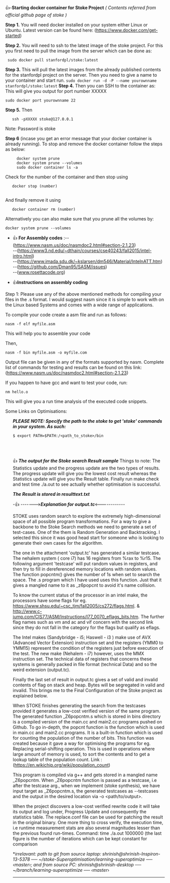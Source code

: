 :+1:-**Starting docker container for Stoke Project** 
*( Contents referred from official github page of stoke )*


<strong>Step 1.</strong> You will need docker installed on your system either Linux or Ubuntu. Latest version can be found here: (https://www.docker.com/get-started)

<strong>Step 2.</strong> You will need to ssh to the latest image of the stoke project. For this you first need to pull the image from the server which can be done as:
   ```
    sudo docker pull stanfordpl/stoke:latest
   ```
<strong>Step 3.</strong> This will pull the latest images from the already published contents for the stanfordpl project on the server. Then you need to give a name to your container and start run.
    ```
    sudo docker run -d -P --name yourownname stanfordpl/stoke:latest
    ```
<strong>Step 4.</strong> Then you can SSH to the container as: This will give you output for port number XXXXX
   
  ```
  sudo docker port yourownname 22
  ```
<strong>Step 5.</strong>  Then 
  ```
     ssh -pXXXXX stoke@127.0.0.1
  ```
  Note: Password is stoke
  
<strong>Step 6</strong> (incase you get an error message that your docker container is already running). To stop and remove the docker container follow the steps as below:

```
     docker system prune
     docker system prune --volumes
     sudo docker container ls -a
```
Check for the number of the container and then stop using 

```
   docker stop (number)
   
```

And finally remove it using

``` 
   docker container rm (number)
```
Alternatively you can also make sure that you prune all the volumes by:

```
docker system prune --volumes

```

  
- :+1: **For Assembly codes** :--(https://www.nasm.us/doc/nasmdoc2.html#section-2.1.23) <br />
                          --(https://www3.nd.edu/~dthain/courses/cse40243/fall2015/intel-intro.html) <br /> 
                          --(https://www.imada.sdu.dk/~kslarsen/dm546/Material/IntelnATT.htm)<br />
                          --(https://github.com/Dman95/SASM/issues) <br />
                          --(www.rosettacode.org) <br />
  
-  :+1:**Instructions on assembly coding**
  
  Step 1: Please use any of the above mentioned methods for compiling your files in the .s format. I would suggest nasm since it is simple to work with on the Linux based Systems and comes with a wide range of applications. 
  
  To compile your code create a asm file and run as follows: 
  ```
  nasm -f elf myfile.asm
  
  ```
  This will help you to assemble your code
  
  Then, 
   
   ```
   nasm -f bin myfile.asm -o myfile.com
   
   ```
   Output file can be given in any of the formats supported by nasm. Complete list of commands for testing and results can be found on this link: 
   (https://www.nasm.us/doc/nasmdoc2.html#section-2.1.23)
   
   If you happen to have gcc and want to test your code, run:
   ```
   nm hello.o
   
   ```
   This will give you a run time analysis of the executed code snippets.
   
   Some Links on Optimisations: 
      <ul>
   
   ***PLEASE NOTE: Specify the path to the stoke to get 'stoke' commands in your system. As such:***
   
   ```
   $ export PATH=$PATH:/<path_to_stoke>/bin
   
   ```
<br>
</br>

 :+1:  ***The output for the Stoke search Result sample***
   Things to note: The Statistics update and the progress update are the two types of results. The progress update will give you the lowest cost result whereas the Statistics update will give you the Result table. Finally run make check and test time ./a.out to see actually whether optimisation is successful.
   
   
   ***The Result is stored in resulttext.txt***

 -:+1:  ------->**_Explanation for output.tc_**<------------
   
  STOKE uses random search to explore the extremely high-dimensional space of all possible program transformations. For a way to give a backbone to the Stoke Search methods we need to generate a set of test-cases. One of the them is Random Generation and Backtracking. I selected this since it was good head start for someone who is looking to generate their own cases for the algorithm.

The one in the attachment 'output.tc' has generated a similar testcase. The nehalem system ( core i7) has 16 registers from %rax to %r15. The following argument 'testcase' will put random values in registers, and then try to fill in dereferenced memory locations with random values. The function popcntm() gives the number of 1s when set to search the space. The .s program which I have used uses this function. Just that it gives a mangled name to it as _z6popcnt to avoid it's name collision. 

To know the current status of the processor in an intel make, the processors have some flags  for eg. https://www.shsu.edu/~csc_tjm/fall2005/cs272/flags.html. & http://www.c-jump.com/CIS77/ASM/Instructions/I77_0070_eflags_bits.htm. The further flag names such as vm and ac and vif concern with the second link since they do not fall in the category for the flags but qualify as eflags.

The Intel makes (Sandybridge - i5; Haswell - i3 ) make use of AVX (Advanced Vector Extension) instruction set and the registers (YMM0 to YMM15) represent the condition of the registers just before execution of the test. The new make (Nehalem - i7) however, uses the MMX instruction set. The technical data of registers that concerns these systems is generally packed in file format (technical Data) and so the weird extension (output.tc).

Finally the last set of result in output.tc gives a set of valid and invalid contents of flag on stack and heap. Bytes will be segregated in valid and invalid. This brings me to the Final Configuration of the Stoke project as explained below. 


When STOKE finishes generating the search from the testcases provided it generates a low-cost verified version of the same program. The generated function _Z6popcntm.s which is stored in bins directory is a compiled version of the main.cc and main2.cc programs pushed on Github. To go in-depth, the popcnt function is the function which is used in main.cc and main2.cc programs. It is a built-in function which is used for counting the population of the number of bits. This function was created because it gave a way for optimising the programs for eg. Replacing serial-shifting operation. This is used in operations where large amount of memory is used, to sort the contents and to get a lookup table of the population count.
Link : (https://en.wikichip.org/wiki/population_count)

This program is compiled via g++ and gets stored in a mangled name _Z6popcntm. When _Z6popcntm function is passed as a testcase, i.e after the testcase arg., when we implement (stoke synthesis), we have input target as _Z6popcntm.s, the generated testcases as --testcases and the output in the desired location via -o <path/to/output>.

When the project discovers a low-cost verified rewrite code it will take its output and log under, Progress Update and consequently the statistics table. The replace.conf file can be used for patching the result in the original binary. One more thing to cross verify, the execution time, i.e runtime measurement stats are also several magnitudes lesser than the previous found run-times.
 Command: time ./a.out 1000000 (the last figure is the number of iterations which can be kept constant for comparison

 ***irrelavant: path to git from source laptop: shrinish@shrinish-Inspiron-13-5378 ── ~/stoke-Superoptimisation/learning-superoptimize ── ‹master*›; and from source PC: shrinish@shrinish-desktop ── ~/branch/learning-superoptimize ── ‹master*› 
 ***
